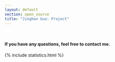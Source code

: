 ```yaml
---
layout: default
section: open_source 
title: "Jinghan Guo: Project"
---
```

&nbsp;

#### If you have any questions, feel free to contact me. 

{% include statistics.html %}

